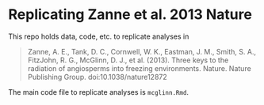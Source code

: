 Replicating Zanne et al. 2013 Nature
=======

This repo holds data, code, etc. to replicate analyses in 

> Zanne, A. E., Tank, D. C., Cornwell, W. K., Eastman, J. M., Smith, S. A., FitzJohn, R. G., McGlinn, D. J., et al. (2013). Three keys to the radiation of angiosperms into freezing environments. Nature. Nature Publishing Group. doi:10.1038/nature12872

The main code file to replicate analyses is `mcglinn.Rmd`. 